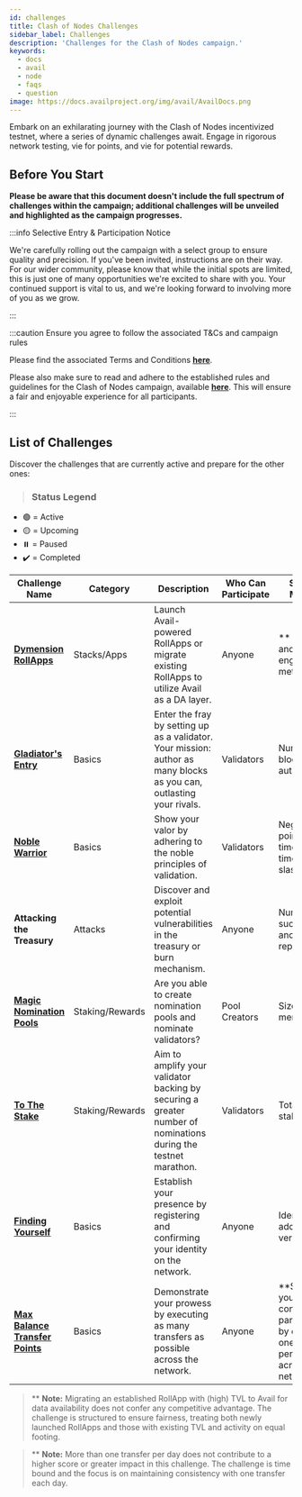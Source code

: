 ```yaml
---
id: challenges
title: Clash of Nodes Challenges
sidebar_label: Challenges
description: 'Challenges for the Clash of Nodes campaign.'
keywords:
  - docs
  - avail
  - node
  - faqs
  - question
image: https://docs.availproject.org/img/avail/AvailDocs.png
---
```


Embark on an exhilarating journey with the Clash of Nodes incentivized testnet, where a series of dynamic challenges await. Engage in rigorous network testing, vie for points, and vie for potential rewards.

## Before You Start

**Please be aware that this document doesn't include the full spectrum of challenges within the campaign; additional challenges will be unveiled and highlighted as the campaign progresses.**

:::info Selective Entry & Participation Notice

We're carefully rolling out the campaign with a select group to ensure quality and precision. If you've been invited, instructions are on their way. For our wider community, please know that while the initial spots are limited, this is just one of many opportunities we're excited to share with you. Your continued support is vital to us, and we're looking forward to involving more of you as we grow.

:::

:::caution Ensure you agree to follow the associated T&Cs and campaign rules

Please find the associated Terms and Conditions **[<ins>here</ins>](/docs/clash-of-nodes/toc.md)**.

Please also make sure to read and adhere to the established rules and guidelines for the Clash of Nodes campaign,
available **[<ins>here</ins>](/docs/clash-of-nodes/rules.md)**.
This will ensure a fair and enjoyable experience for all participants.

:::

## List of Challenges

Discover the challenges that are currently active and prepare for the other ones:

> ### Status Legend

- 🟢 = Active
- 🟡 = Upcoming
- ⏸️ = Paused
- ✔️ = Completed

| Challenge Name                                                         | Category        | Description                                                                                                          | Who Can Participate | Scoring Metrics                                                                                  | Status |
| ---------------------------------------------------------------------- | --------------- | -------------------------------------------------------------------------------------------------------------------- | ------------------- | ------------------------------------------------------------------------------------------------ | :----: |
| **[<ins>Dymension RollApps</ins>](/clash-of-nodes/dymension/)**        | Stacks/Apps     | Launch Avail-powered RollApps or migrate existing RollApps to utilize Avail as a DA layer.                           | Anyone              | \*\* TVL rise and user engagement metrics                                                        |   🟢   |
| **[<ins>Gladiator's Entry</ins>](/category/become-a-validator/)**      | Basics          | Enter the fray by setting up as a validator. Your mission: author as many blocks as you can, outlasting your rivals. | Validators          | Number of blocks authored                                                                        |   🟢   |
| **[<ins>Noble Warrior</ins>](/category/become-a-validator/)**          | Basics          | Show your valor by adhering to the noble principles of validation.                                                   | Validators          | Negative points for: times offline, times slashed                                                |   🟢   |
| **Attacking the Treasury**                                             | Attacks         | Discover and exploit potential vulnerabilities in the treasury or burn mechanism.                                    | Anyone              | Number of successes and failures reports                                                         |   🟢   |
| **[<ins>Magic Nomination Pools</ins>](/about/nomination-pools/)**      | Staking/Rewards | Are you able to create nomination pools and nominate validators?                                                     | Pool Creators       | Size of pool members                                                                             |   🟢   |
| **[<ins>To The Stake</ins>](/operate/validator/staking/)**             | Staking/Rewards | Aim to amplify your validator backing by securing a greater number of nominations during the testnet marathon.       | Validators          | Total amount staked                                                                              |   🟢   |
| **[<ins>Finding Yourself</ins>](/about/identity/)**                    | Basics          | Establish your presence by registering and confirming your identity on the network.                                  | Anyone              | Identities added and verified                                                                    |   ✔️   |
| **[<ins>Max Balance Transfer Points</ins>](/about/balance-transfers)** | Basics          | Demonstrate your prowess by executing as many transfers as possible across the network.                              | Anyone              | \*\*Showcase your consistent participation by executing one transfer per day across the network. |   ✔️   |

> \*\* **Note:** Migrating an established RollApp with (high) TVL to Avail for data availability does not confer any competitive advantage. The challenge is structured to ensure fairness, treating both newly launched RollApps and those with existing TVL and activity on equal footing.

> \*\* **Note:** More than one transfer per day does not contribute to a higher score or greater impact in this challenge. The challenge is time bound and the focus is on maintaining consistency with one transfer each day.
